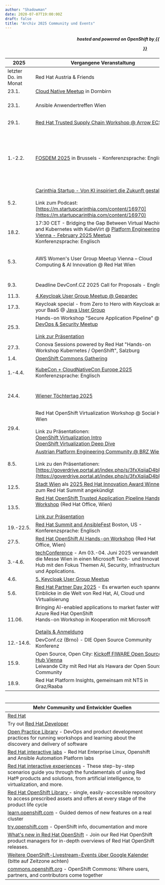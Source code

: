 ```yaml
---
author: "Shadowman"
date: 2020-07-07T19:00:00Z
draft: false
title: "Archiv 2025 Community und Events"
---
```

 
<div style="text-align:right;">
<h5> hosted and powered on OpenShift by<a href="https://marketplace.cancom.at/en-US/home"> {{<figure src="images/CANCOM_Logo_Rot_sRGB.svg" width="100">}}</a> </h5>
</div>

|<nobr>2025</nobr>| Vergangene Veranstaltung | Hinweise | 
| ------------ | ------------- |--------| 
| letzter Do. im Monat | Red Hat Austria & Friends | Kontakt Thomas Ettenauer | 
| 23.1. | [Cloud Native Meetup](https://www.nts.eu/event/cloud-native-meetup-openshift-edition/) in Dornbirn | Bei Fragen an basti@redhat.com wenden | 
| 23.1. | Ansible Anwendertreffen Wien | Wichtig: Ihr müsst euch 2x registrieren! <br> [1. Red Hat Anmeldung und Agenda](https://events.redhat.com/profile/form/index.cfm?PKformID=0x1320995abcd&sc_cid=RHCTE1240000433932) <br> [2. Erste Digital Campus Zutrittsanmeldung](https://events.sparkasse.at/CAMPUS/AnsibleAnwendertreffen) |
| 29.1. | [Red Hat Trusted Supply Chain Workshop @ Arrow ECS](https://secure-eugo.arrow.com/LP=20094) | 9 Uhr bis 16 Uhr bei Arrow ECS in Wien<br><b>Nur für Red Hat Partner!</b> |
| 1.-2.2. | [FOSDEM 2025](https://fosdem.org/2025/practical/) in Brussels - Konferenzsprache: Englisch | FOSDEM is a free annual event in Brussels where thousands of open source software developers gather to share ideas and collaborate. Red Hat plays a key role as a sponsor and participant, with associates contributing as organizers, project leaders, and speakers to strengthen community collaboration. Reach out to aboscatt@redhat.com |
| 5.2. | [Carinthia Startup - Von KI inspiriert die Zukunft gestalten](https://www.eventbrite.at/e/inspired-by-ai-shaping-the-future-tickets-1152003125359) <br><br> Link zum Podcast: [https://m.startupcarinthia.com/content/16970](https://m.startupcarinthia.com/content/16970)| Makerspace Carinthia, Klagenfurt |
| 18.2. | 17:30 CET - Bridging the Gap Between Virtual Machines and Kubernetes with KubeVirt @ [Platform Engineering Vienna - February 2025 Meetup](https://www.meetup.com/platform-engineering-vienna/events/305915760/) <br> Konferenzsprache: Englisch | Speaker: Kevin Niederwanger |
| 5.3. | AWS Women's User Group Meetup Vienna – Cloud Computing & AI Innovation @ Red Hat Wien | [AWS Women's UG Meetup #1 - hosted by Red Hat]((https://www.meetup.com/aws-womens-user-group-vienna/events/306246738/?eventOrigin=group_upcoming_events) | 
| 9.3. | Deadline DevConf.CZ 2025 Call for Proposals - Englisch | [Call for Proposals](https://pretalx.devconf.info/devconf-cz-2025/cfp) - Submit it by 9th of March! | 
| 11.3. | [4.Keycloak User Group Meetup @ Gepardec](https://www.meetup.com/de-DE/keycloak-user-group-austria/events/305127942/) | Kontakt Stephan Kraft | 
| 17.3. | Keycloak special - from Zero to Hero with Keycloak as your BaaS @ [Java User Group](https://www.meetup.com/java-vienna/events/305897191/?utm_medium=referral&utm_campaign=share-btn_savedevents_share_modal&utm_source=link) | |
| 25.3. | Hands-on Workshop "Secure Application Pipeline" @ [DevOps & Security Meetup](https://www.meetup.com/vienna-devops-security/) <br><br> [Link zur Präsentation](https://people.redhat.com/skraft/2025/20250325_TrustedApplicationPipeline_HandsOnWorkshop/20250513_Intro_SupplyChainSecurity.pdf) |  |
| 27.3. | Conova Sessions powered by Red Hat "Hands-on Workshop Kubernetes / OpenShift", Salzburg  | Mehr Info & Anmeldung [hier](https://news.conova.com/conova_sessions_27032025)  |
| 1.4. | [OpenShift Commons Gathering](https://commons.openshift.org/gatherings/kubecon-25-apr-01/) | |
| 1.-4.4. | [KubeCon + CloudNativeCon Europe 2025](https://events.linuxfoundation.org/kubecon-cloudnativecon-europe/) Konferenzsprache: Englisch | Kontaktiert Euren Red Hat Ansprechpartner für einen Discount Code und wenn ihr plant dabei zu sein! |
| 24.4. | [Wiener Töchtertag 2025](https://www.toechtertag.at/betrieb/redhat/) | Anmeldung auf der Wiener Töchtertag Seite [https://www.toechtertag.at/betrieb/redhat/](https://www.toechtertag.at/betrieb/redhat/) <br>Kontakt Dilan Güler | 
| 29.4. | Red Hat OpenShift Virtualization Workshop @ Social Hub Wien <br><br> Link zu Präsentationen: <br> [OpenShift Virtualization Intro](https://people.redhat.com/skraft/2025/20250429_OpenShiftVirtualization_HandsOnWorkshop/OpenShift%20Virtualization%20-%20Intro.pdf) <br>[OpenShift Virtualization Deep Dive](https://people.redhat.com/skraft/2025/20250429_OpenShiftVirtualization_HandsOnWorkshop/OpenShift%20Virtualization%20-%20Deep%20Dive.pdf) | [Event-Seite](https://events.redhat.com/profile/form/index.cfm?PKformID=0x1393119abcd&sc_cid=RHCTE1250000443568) | 
| 8.5. | [Austrian Platform Engineering Community @ BRZ Wien](https://www.brz.gv.at/wie-wir-arbeiten/Kontakt-aufnehmen/veranstaltungen/20250508-austrian-plattform-engineering-community-2025.html) <br><br> Link zu den Präsentationen: <br> [https://goverdrive.portal.at/index.php/s/3fxXqijaD4bPFiJ](https://goverdrive.portal.at/index.php/s/3fxXqijaD4bPFiJ)|   Kontakt Stephan Kraft | 
| 12.5. | [Stadt Wien](https://www.redhat.com/en/success-stories/cityofvienna) als [2025 Red Hat Innovation Award Winner](https://www.redhat.com/en/success-stories/innovation-awards) zum Red Hat Summit angekündigt | Kontakt: David Hanacek |
| 13.5. | [Red Hat OpenShift Trusted Application Pipeline Hands-on Workshop](https://people.redhat.com/skraft/2025/RedHatTrustedApplicationPipeline_Hand-on-Workshop.pdf) (Red Hat Office, Wien) <br><br> [Link zur Präsentation](https://people.redhat.com/skraft/2025/20250513_TrustedApplicationPipeline_HandsOnWorkshop/)| [Anmeldung](https://forms.gle/a5JMTSHkBZtqTZ876) <br>Kontakt Stephan Kraft| 
| 19.-22.5. |	[Red Hat Summit and AnsibleFest](https://www.redhat.com/en/summit) Boston, US - Konferenzsprache: Englisch |  Für Konferenztickets kontaktiert uns bitte. | 
| 27.5. | [Red Hat OpenShift AI Hands-on Workshop](https://people.redhat.com/skraft/2025/RHOAI_HandsOn_Workshop.pdf) (Red Hat Office, Wien) | [Anmeldung](https://forms.gle/a5JMTSHkBZtqTZ876) <br>Kontakt Stephan Kraft| 
| 3.-4.6. | [techConference](https://techconference.at/) - Am 03.-04. Juni 2025 verwandelt sich die Messe Wien in einen Microsoft Tech- und Innovation Hub mit den Fokus Themen AI, Security, Infrastructure und Applications.| Red Hat Speaker: Stephan Kraft und Philipp Bergsmann | 
| 4.6. | [5. Keycloak User Group Meetup](https://www.meetup.com/de-DE/keycloak-user-group-austria/events/305127949/) | Kontakt Stephan Kraft | 
| 5.6. | [Red Hat Partner Day 2025](https://events.redhat.com/profile/form/index.cfm?PKformID=0x1398857abcd&sc_cid=RHCTE1250000443460#page-table) - Es erwarten euch spannende Einblicke in die Welt von Red Hat, AI, Cloud und Virtualisierung | Kontakt Rene Reiter | 
| 11.06. |	Bringing AI-enabled applications to market faster with Azure Red Hat OpenShift <br> Hands-on Workshop in Kooperation mit Microsoft <br><br>[Details & Anmeldung](https://msevents.microsoft.com/event?id=650383356) | Lokation: Microsoft Österreich, Am Europlatz 3, 1120 Wien <br><br>Kontakt: Mario Schüttengruber / Philipp Bergsmann | 
| 12.-14.6. |	DevConf.cz (Brno) - DIE Open Source Community Konferenz | [Mehr Info & Registrierung](https://www.devconf.info/cz/) | 
| 15.9. | Open Source, Open City: [Kickoff FIWARE Open Source Hub Vienna](https://wirtschaftsagentur.at/termine-events-workshops/open-source-open-city-kick-off-open-source-hub-vienna/) </br> Leiwande City mit Red Hat als Hawara der Open Source Community | Kontakt David Hanacek |
| 18.9. | Red Hat Platform Insights, gemeinsam mit NTS in Graz/Raaba | Hier geht es zur [Registrierung](https://www.nts.eu/event/red-hat-platform-insights/) | 

#

| Mehr Community und Entwickler Quellen | 
| -------------------------------------------| 
| [Red Hat](https://www.redhat.com/) |
| Try out [Red Hat Developer](https://developers.redhat.com/) |
| [Open Practice Library](https://openpracticelibrary.com/)  - DevOps and product development practices for running workshops and learning about the discovery and delivery of software |
| [Red Hat interactive labs](https://www.redhat.com/en/interactive-labs) - Red Hat Enterprise Linux, Openshift and Ansible Automation Platform labs |
| [Red Hat interactive experiences](https://www.redhat.com/en/interactive-experiences) - These step-by-step scenarios guide you through the fundamentals of using Red Hat® products and solutions, from artificial intelligence, to virtualization, and more. |
| [Red Hat OpenShift Library ](https://access.redhat.com/articles/7052429) - single, easily-accessible repository to access prescribed assets and offers at every stage of the product life cycle |
| [learn.openshift.com](https://learn.openshift.com) - Guided demos of new features on a real cluster |
| [try.openshift.com](https://try.openshift.com) - OpenShift info, documentation and more |
| [What's new in Red Hat OpenShift](https://www.redhat.com/en/whats-new-red-hat-openshift) - Join our Red Hat OpenShift product managers for in-depth overviews of Red Hat OpenShift releases. |
| [Weitere OpenShift-Livestream-Events über Google Kalender](https://calendar.google.com/calendar/u/0/embed?src=redhatstreaming@gmail.com) (bitte auf Zeitzone achten) |
| [commons.openshift.org](https://commons.openshift.org) - OpenShift Commons: Where users, partners, and contributors come together |
